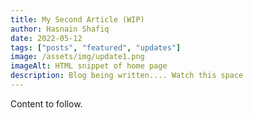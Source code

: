 ```yaml
---
title: My Second Article (WIP)
author: Hasnain Shafiq
date: 2022-05-12
tags: ["posts", "featured", "updates"]
image: /assets/img/update1.png
imageAlt: HTML snippet of home page
description: Blog being written.... Watch this space
---
```




Content to follow.